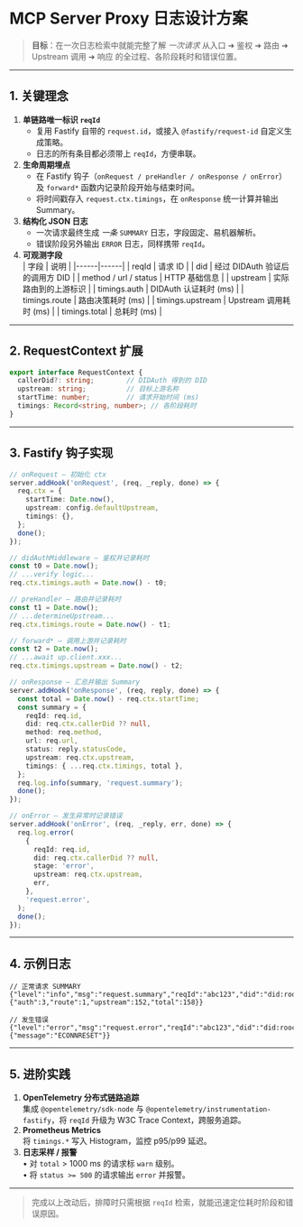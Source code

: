 # MCP Server Proxy 日志设计方案

> **目标**：在一次日志检索中就能完整了解 _一次请求_ 从入口 ➜ 鉴权 ➜ 路由 ➜ Upstream 调用 ➜ 响应 的全过程、各阶段耗时和错误位置。

---

## 1. 关键理念

1. **单链路唯一标识 `reqId`**  
   * 复用 Fastify 自带的 `request.id`，或接入 `@fastify/request-id` 自定义生成策略。  
   * 日志的所有条目都必须带上 `reqId`，方便串联。
2. **生命周期埋点**  
   * 在 Fastify 钩子（`onRequest / preHandler / onResponse / onError`）及 `forward*` 函数内记录阶段开始与结束时间。  
   * 将时间戳存入 `request.ctx.timings`，在 `onResponse` 统一计算并输出 Summary。
3. **结构化 JSON 日志**  
   * 一次请求最终生成 _一条_ `SUMMARY` 日志，字段固定、易机器解析。  
   * 错误阶段另外输出 `ERROR` 日志，同样携带 `reqId`。
4. **可观测字段**  
   | 字段 | 说明 |
   |------|------|
   | reqId | 请求 ID |
   | did | 经过 DIDAuth 验证后的调用方 DID |
   | method / url / status | HTTP 基础信息 |
   | upstream | 实际路由到的上游标识 |
   | timings.auth | DIDAuth 认证耗时 (ms) |
   | timings.route | 路由决策耗时 (ms) |
   | timings.upstream | Upstream 调用耗时 (ms) |
   | timings.total | 总耗时 (ms) |

---

## 2. RequestContext 扩展

```ts
export interface RequestContext {
  callerDid?: string;        // DIDAuth 得到的 DID
  upstream: string;          // 目标上游名称
  startTime: number;         // 请求开始时间 (ms)
  timings: Record<string, number>; // 各阶段耗时
}
```

---

## 3. Fastify 钩子实现

```ts
// onRequest – 初始化 ctx
server.addHook('onRequest', (req, _reply, done) => {
  req.ctx = {
    startTime: Date.now(),
    upstream: config.defaultUpstream,
    timings: {},
  };
  done();
});

// didAuthMiddleware – 鉴权并记录耗时
const t0 = Date.now();
// ...verify logic...
req.ctx.timings.auth = Date.now() - t0;

// preHandler – 路由并记录耗时
const t1 = Date.now();
// ...determineUpstream...
req.ctx.timings.route = Date.now() - t1;

// forward* – 调用上游并记录耗时
const t2 = Date.now();
// ...await up.client.xxx...
req.ctx.timings.upstream = Date.now() - t2;

// onResponse – 汇总并输出 Summary
server.addHook('onResponse', (req, reply, done) => {
  const total = Date.now() - req.ctx.startTime;
  const summary = {
    reqId: req.id,
    did: req.ctx.callerDid ?? null,
    method: req.method,
    url: req.url,
    status: reply.statusCode,
    upstream: req.ctx.upstream,
    timings: { ...req.ctx.timings, total },
  };
  req.log.info(summary, 'request.summary');
  done();
});

// onError – 发生异常时记录错误
server.addHook('onError', (req, _reply, err, done) => {
  req.log.error(
    {
      reqId: req.id,
      did: req.ctx.callerDid ?? null,
      stage: 'error',
      upstream: req.ctx.upstream,
      err,
    },
    'request.error',
  );
  done();
});
```

---

## 4. 示例日志

```jsonc
// 正常请求 SUMMARY
{"level":"info","msg":"request.summary","reqId":"abc123","did":"did:rooch:0xdead...","method":"POST","url":"/mcp/tool.call","status":200,"upstream":"context7","timings":{"auth":3,"route":1,"upstream":152,"total":158}}

// 发生错误
{"level":"error","msg":"request.error","reqId":"abc123","did":"did:rooch:0xdead...","stage":"upstream","upstream":"context7","err":{"message":"ECONNRESET"}}
```

---

## 5. 进阶实践

1. **OpenTelemetry 分布式链路追踪**  
   集成 `@opentelemetry/sdk-node` 与 `@opentelemetry/instrumentation-fastify`，将 `reqId` 升级为 W3C Trace Context，跨服务追踪。
2. **Prometheus Metrics**  
   将 `timings.*` 写入 Histogram，监控 p95/p99 延迟。
3. **日志采样 / 报警**  
   • 对 `total` > 1000 ms 的请求标 `warn` 级别。  
   • 将 `status >= 500` 的请求输出 `error` 并报警。

---

> 完成以上改动后，排障时只需根据 `reqId` 检索，就能迅速定位耗时阶段和错误原因。 